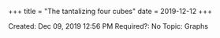 +++
title = "The tantalizing four cubes"
date = 2019-12-12
+++


Created: Dec 09, 2019 12:56 PM
Required?: No
Topic: Graphs
